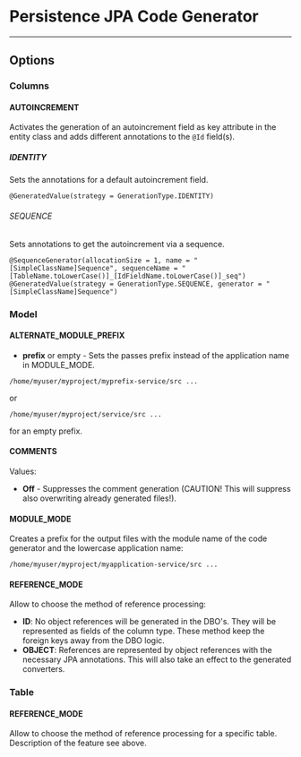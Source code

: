 # Persistence JPA Code Generator
---

## Options

### Columns

#### AUTOINCREMENT

Activates the generation of an autoincrement field as key attribute in the entity class and adds different annotations to the ``@Id`` field(s).

##### IDENTITY

Sets the annotations for a default autoincrement field.

```
@GeneratedValue(strategy = GenerationType.IDENTITY)
```

###### SEQUENCE

Sets annotations to get the autoincrement via a sequence.

```
@SequenceGenerator(allocationSize = 1, name = "[SimpleClassName]Sequence", sequenceName = "[TableName.toLowerCase()]_[IdFieldName.toLowerCase()]_seq")
@GeneratedValue(strategy = GenerationType.SEQUENCE, generator = "[SimpleClassName]Sequence")
```


### Model

#### ALTERNATE_MODULE_PREFIX

* **prefix** or empty - Sets the passes prefix instead of the application name in MODULE_MODE.

```
/home/myuser/myproject/myprefix-service/src ...
```
or
```
/home/myuser/myproject/service/src ...
```
for an empty prefix.

#### COMMENTS

Values: 
* **Off** - Suppresses the comment generation (CAUTION! This will suppress also overwriting already generated files!).

#### MODULE_MODE

Creates a prefix for the output files with the module name of the code generator and the lowercase application name:

```
/home/myuser/myproject/myapplication-service/src ...
```

#### REFERENCE_MODE

Allow to choose the method of reference processing:

* **ID**: No object references will be generated in the DBO's. They will be represented as fields of the column type.
These method keep the foreign keys away from the DBO logic.
* **OBJECT**: References are represented by object references with the necessary JPA annotations. This will also take an
effect to the generated converters.


### Table

#### REFERENCE_MODE

Allow to choose the method of reference processing for a specific table. Description of the feature see above.